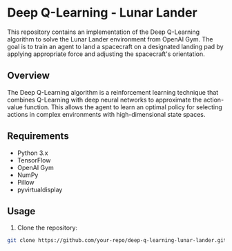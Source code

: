 # Deep Q-Learning - Lunar Lander

This repository contains an implementation of the Deep Q-Learning algorithm to solve the Lunar Lander environment from OpenAI Gym. The goal is to train an agent to land a spacecraft on a designated landing pad by applying appropriate force and adjusting the spacecraft's orientation.

## Overview

The Deep Q-Learning algorithm is a reinforcement learning technique that combines Q-Learning with deep neural networks to approximate the action-value function. This allows the agent to learn an optimal policy for selecting actions in complex environments with high-dimensional state spaces.

## Requirements

- Python 3.x
- TensorFlow
- OpenAI Gym
- NumPy
- Pillow
- pyvirtualdisplay

## Usage

1. Clone the repository:

  ```bash
  git clone https://github.com/your-repo/deep-q-learning-lunar-lander.git
